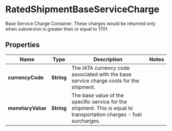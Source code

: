 

# RatedShipmentBaseServiceCharge

Base Service Charge Container.  These charges would be returned only when subversion is greater than or equal to 1701

## Properties

| Name | Type | Description | Notes |
|------------ | ------------- | ------------- | -------------|
|**currencyCode** | **String** | The IATA currency code associated with the base service charge costs for the shipment. |  |
|**monetaryValue** | **String** | The base value of the specific service for the shipment. This is equal to transportation charges - fuel surcharges. |  |




